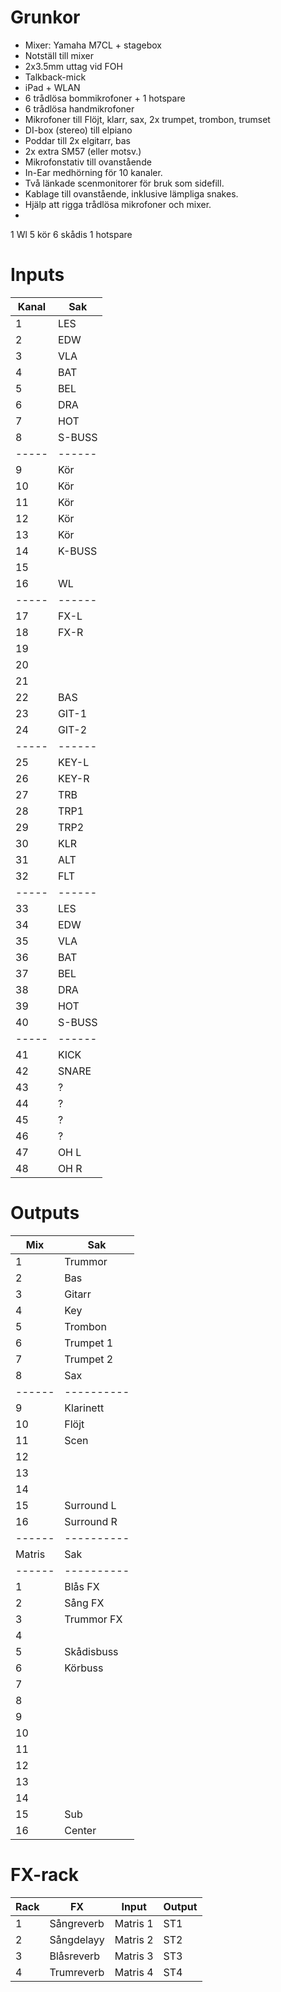 # Grunkor
- Mixer: Yamaha M7CL + stagebox
- Notställ till mixer
- 2x3.5mm uttag vid FOH
- Talkback-mick
- iPad + WLAN
- 6 trådlösa bommikrofoner + 1 hotspare
- 6 trådlösa handmikrofoner
- Mikrofoner till Flöjt, klarr, sax, 2x trumpet, trombon, trumset
- DI-box (stereo) till elpiano
- Poddar till 2x elgitarr, bas
- 2x extra SM57 (eller motsv.)
- Mikrofonstativ till ovanstående
- In-Ear medhörning för 10 kanaler.
- Två länkade scenmonitorer för bruk som sidefill.
- Kablage till ovanstående, inklusive lämpliga snakes.
- Hjälp att rigga trådlösa mikrofoner och mixer.
-



1 Wl
5 kör
6 skådis
1 hotspare

# Inputs
| Kanal | Sak    |
| ----- | ------ |
|     1 | LES    |
|     2 | EDW    |
|     3 | VLA    |
|     4 | BAT    |
|     5 | BEL    |
|     6 | DRA    |
|     7 | HOT    |
|     8 | S-BUSS |
| ----- | ------ |
|     9 | Kör    |
|    10 | Kör    |
|    11 | Kör    |
|    12 | Kör    |
|    13 | Kör    |
|    14 | K-BUSS |
|    15 |        |
|    16 | WL     |
| ----- | ------ |
|    17 | FX-L   |
|    18 | FX-R   |
|    19 |        |
|    20 |        |
|    21 |        |
|    22 | BAS    |
|    23 | GIT-1  |
|    24 | GIT-2  |
| ----- | ------ |
|    25 | KEY-L  |
|    26 | KEY-R  |
|    27 | TRB    |
|    28 | TRP1   |
|    29 | TRP2   |
|    30 | KLR    |
|    31 | ALT    |
|    32 | FLT    |
| ----- | ------ |
|    33 | LES    |
|    34 | EDW    |
|    35 | VLA    |
|    36 | BAT    |
|    37 | BEL    |
|    38 | DRA    |
|    39 | HOT    |
|    40 | S-BUSS |
| ----- | ------ |
|    41 | KICK   |
|    42 | SNARE  |
|    43 | ?      |
|    44 | ?      |
|    45 | ?      |
|    46 | ?      |
|    47 | OH L   |
|    48 | OH R   |

# Outputs
|    Mix | Sak        |
| ------ | ---------- |
|      1 | Trummor    |
|      2 | Bas        |
|      3 | Gitarr     |
|      4 | Key        |
|      5 | Trombon    |
|      6 | Trumpet 1  |
|      7 | Trumpet 2  |
|      8 | Sax        |
| ------ | ---------- |
|      9 | Klarinett  |
|     10 | Flöjt      |
|     11 | Scen       |
|     12 |            |
|     13 |            |
|     14 |            |
|     15 | Surround L |
|     16 | Surround R |
| ------ | ---------- |
| Matris | Sak        |
| ------ | ---------- |
|      1 | Blås FX    |
|      2 | Sång FX    |
|      3 | Trummor FX |
|      4 |            |
|      5 | Skådisbuss |
|      6 | Körbuss    |
|      7 |            |
|      8 |            |
|      9 |            |
|     10 |            |
|     11 |            |
|     12 |            |
|     13 |            |
|     14 |            |
|     15 | Sub        |
|     16 | Center     |

# FX-rack
| Rack | FX         | Input    | Output |
| ---- | ---------- | -------- | ------ |
|    1 | Sångreverb | Matris 1 | ST1    |
|    2 | Sångdelayy | Matris 2 | ST2    |
|    3 | Blåsreverb | Matris 3 | ST3    |
|    4 | Trumreverb | Matris 4 | ST4    |
